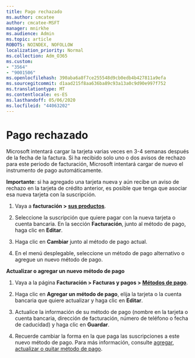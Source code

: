 ```yaml
---
title: Pago rechazado
ms.author: cmcatee
author: cmcatee-MSFT
manager: mnirkhe
ms.audience: Admin
ms.topic: article
ROBOTS: NOINDEX, NOFOLLOW
localization_priority: Normal
ms.collection: Adm_O365
ms.custom:
- "3564"
- "9001506"
ms.openlocfilehash: 390aba6a8f7ce255548d9cb0edb4b427811a9efa
ms.sourcegitcommit: d1aad215f8aa636ba89c93a13a0c9d90e997f752
ms.translationtype: MT
ms.contentlocale: es-ES
ms.lasthandoff: 05/06/2020
ms.locfileid: "44063202"
---
```

# <a name="payment-declined"></a>Pago rechazado

Microsoft intentará cargar la tarjeta varias veces en 3-4 semanas después de la fecha de la factura.  Si ha recibido solo uno o dos avisos de rechazo para este periodo de facturación, Microsoft intentará cargar de nuevo el instrumento de pago automáticamente.  

**Importante**: si ha agregado una tarjeta nueva y aún recibe un aviso de rechazo en la tarjeta de crédito anterior, es posible que tenga que asociar esa nueva tarjeta con la suscripción.

1. Vaya a **facturación > [sus productos](https://go.microsoft.com/fwlink/p/?linkid=842054)**.

2. Seleccione la suscripción que quiere pagar con la nueva tarjeta o cuenta bancaria. En la sección **Facturación**, junto al método de pago, haga clic en **Editar**.

3. Haga clic en **Cambiar** junto al método de pago actual.

4. En el menú desplegable, seleccione un método de pago alternativo o agregue un nuevo método de pago.

**Actualizar o agregar un nuevo método de pago**

1. Vaya a la página **Facturación > Facturas y pagos > [Métodos de pago](https://go.microsoft.com/fwlink/p/?linkid=2018806)**.

2. Haga clic en **Agregar un método de pago**, elija la tarjeta o la cuenta bancaria que quiere actualizar y haga clic en **Editar**.

3. Actualice la información de su método de pago (nombre en la tarjeta o cuenta bancaria, dirección de facturación, número de teléfono o fecha de caducidad) y haga clic en **Guardar**.

4. Recuerde cambiar la forma en la que paga las suscripciones a este nuevo método de pago. Para más información, consulte [agregar, actualizar o quitar método de pago](https://go.microsoft.com/fwlink/?linkid=2118133).
